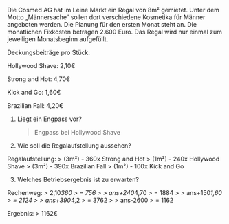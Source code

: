 Die Cosmed AG hat im Leine Markt ein Regal von 8m² gemietet. Unter 
dem Motto „Männersache“ sollen dort verschiedene Kosmetika für 
Männer angeboten werden. Die Planung für den ersten Monat steht 
an. Die monatlichen Fixkosten betragen 2.600 Euro. Das Regal wird 
nur einmal zum jeweiligen Monatsbeginn aufgefüllt.

Deckungsbeiträge pro Stück:

Hollywood Shave: 2,10€

Strong and Hot: 4,70€

Kick and Go: 1,60€

Brazilian Fall: 4,20€

1. Liegt ein Engpass vor?
    > Engpass bei Hollywood Shave

2. Wie soll die Regalaufstellung aussehen?

Regalaufstellung:
    > (3m²) - 360x Strong and Hot
    > (1m²) - 240x Hollywood Shave
    > (3m²) - 390x Brazilian Fall
    > (1m²) - 100x Kick and Go 

3. Welches Betriebsergebnis ist zu erwarten?

Rechenweg:
    > 2,10*360
    > = 756
    >
    > ans+240*4,70
    > = 1884
    > 
    > ans+150*1,60
    > = 2124
    >
    > ans+390*4,2
    > = 3762
    >
    > ans-2600
    > = 1162

Ergebnis:
    > 1162€
